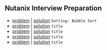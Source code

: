 ## Nutanix Interview Preparation
- [problem](https://www.hackerrank.com/challenges/ctci-bubble-sort/problem?h_l=interview&isFullScreen=false&playlist_slugs%5B%5D=nutanix) | [solution](ctci-bubble-sort.py) `Sorting: Bubble Sort`
- [problem](link) | [solution](file.java) `title`
- [problem](link) | [solution](file.java) `title`
- [problem](link) | [solution](file.java) `title`
- [problem](link) | [solution](file.java) `title`